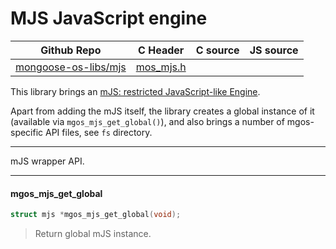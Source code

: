 # MJS JavaScript engine
| Github Repo | C Header | C source  | JS source |
| ----------- | -------- | --------  | ----------------- |
| [mongoose-os-libs/mjs](https://github.com/mongoose-os-libs/mjs) | [mos_mjs.h](https://github.com/mongoose-os-libs/mjs/tree/master/include/mos_mjs.h) | &nbsp;  | &nbsp;         |



This library brings an [mJS: restricted JavaScript-like
Engine](https://github.com/cesanta/mjs).

Apart from adding the mJS itself, the library creates a global instance of it
(available via `mgos_mjs_get_global()`), and also brings a number of
mgos-specific API files, see `fs` directory.


 ----- 

mJS wrapper API.
 

 ----- 
#### mgos_mjs_get_global

```c
struct mjs *mgos_mjs_get_global(void);
```
>  Return global mJS instance. 
